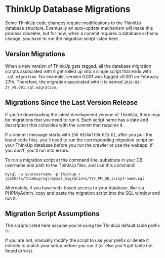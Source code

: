# ThinkUp Database Migrations

Some ThinkUp code changes require modifications to the ThinkUp database structure. Eventually an auto-update mechanism will make this process obselete, but for now, when a commit requires a database schema change, you have to run the migration script listed here.

## Version Migrations

When a new version of ThinkUp gets tagged, all the database migration scripts associated with it get rolled up into a single script that ends with `.sql.migration`. For example, version 0.001 was tagged v0.001 on February 27th. Therefore, the migration associated with it is named `2010-02-27_v0.001.sql.migration`.

## Migrations Since the Last Version Release

If you're downloading the latest development version of ThinkUp, there may be migrations that you need to run it. Each script name has a date and description that coincides with the commit that requires it.

If a commit message starts with `[DB MIGRATION REQ'D]`, after you pull the latest code files, you'll need to run the corresponding migration script on your ThinkUp database before you run the crawler or use the webapp. If you don't, you'll run into errors.

To run a migration script at the command line, substitute in your DB username and path to the ThinkUp files, and use this command:

`mysql -u yourusername -p thinkup < /path/to/thinkup/sql/mysql_migrations/YYY_MM_DD_script-name.sql`

Alternately, if you have web-based access to your database, like via PHPMyAdmin, copy and paste the migration script into the SQL window and run it.

## Migration Script Assumptions

The scripts listed here assume you're using the ThinkUp default table prefix `tu_`. 

If you are not, manually modify the script to use your prefix or delete it entirely to match your setup before you run it (or else you'll get table not found errors).
